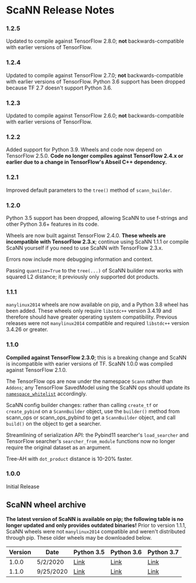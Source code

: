 # ScaNN Release Notes

### 1.2.5
Updated to compile against TensorFlow 2.8.0; **not** backwards-compatible with earlier versions of TensorFlow.

### 1.2.4
Updated to compile against TensorFlow 2.7.0; **not** backwards-compatible with earlier versions of TensorFlow. Python 3.6 support has been dropped because TF 2.7 doesn't support Python 3.6.

### 1.2.3
Updated to compile against TensorFlow 2.6.0; **not** backwards-compatible with earlier versions of TensorFlow.

### 1.2.2
Added support for Python 3.9. Wheels and code now depend on TensorFlow 2.5.0. **Code no longer compiles against TensorFlow 2.4.x or earlier due to a change in TensorFlow's Abseil C++ dependency.**

### 1.2.1
Improved default parameters to the `tree()` method of `scann_builder`.

### 1.2.0
Python 3.5 support has been dropped, allowing ScaNN to use f-strings and other Python 3.6+ features in its code.

Wheels are now built against TensorFlow 2.4.0. **These wheels are incompatible with TensorFlow 2.3.x**; continue using ScaNN 1.1.1 or compile ScaNN yourself if you need to use ScaNN with TensorFlow 2.3.x.

Errors now include more debugging information and context.

Passing `quantize=True` to the `tree(...)` of ScaNN builder now works with squared L2 distance; it previously only supported dot products.

### 1.1.1

`manylinux2014` wheels are now available on pip, and a Python 3.8 wheel has been added. These wheels only require `libstdc++` version 3.4.19 and therefore should have greater operating system compatibility. Previous releases were not `manylinux2014` compatible and required `libstdc++` version 3.4.26 or greater.

### 1.1.0

**Compiled against TensorFlow 2.3.0**; this is a breaking change and ScaNN is incompatible with earier versions of TF. ScaNN 1.0.0 was compiled against TensorFlow 2.1.0.

The TensorFlow ops are now under the namespace `Scann` rather than `Addons`; any TensorFlow SavedModel using the ScaNN ops should update its [`namespace_whitelist`](https://www.tensorflow.org/api_docs/python/tf/saved_model/SaveOptions) accordingly.

ScaNN config builder changes: rather than calling `create_tf` or `create_pybind` on a `ScannBuilder` object, use the `builder()` method from scann\_ops or scann\_ops\_pybind to get a `ScannBuilder` object, and call `build()` on the object to get a searcher.

Streamlining of serialization API: the Pybind11 searcher's `load_searcher` and TensorFlow searcher's `searcher_from_module` functions now no longer require the original dataset as an argument.

Tree-AH with `dot_product` distance is 10-20% faster.

### 1.0.0

Initial Release

## ScaNN wheel archive

**The latest version of ScaNN is available on pip; the following table is no longer updated and only provides outdated binaries!** Prior to version 1.1.1, ScaNN wheels were not `manylinux2014` compatible and weren't distributed through pip. These older wheels may be downloaded below.

Version | Date     | Python 3.5                                                                                          | Python 3.6                                                                                          | Python 3.7
------- | -------- | --------------------------------------------------------------------------------------------------- | --------------------------------------------------------------------------------------------------- | ----------
1.0.0   | 5/2/2020 | [Link](https://storage.googleapis.com/scann/releases/1.0.0/scann-1.0.0-cp35-cp35m-linux_x86_64.whl) | [Link](https://storage.googleapis.com/scann/releases/1.0.0/scann-1.0.0-cp36-cp36m-linux_x86_64.whl) | [Link](https://storage.googleapis.com/scann/releases/1.0.0/scann-1.0.0-cp37-cp37m-linux_x86_64.whl)
1.1.0   | 9/25/2020 | [Link](https://storage.googleapis.com/scann/releases/1.1.0/scann-1.1.0-cp35-cp35m-linux_x86_64.whl) | [Link](https://storage.googleapis.com/scann/releases/1.1.0/scann-1.1.0-cp36-cp36m-linux_x86_64.whl) | [Link](https://storage.googleapis.com/scann/releases/1.1.0/scann-1.1.0-cp37-cp37m-linux_x86_64.whl)
